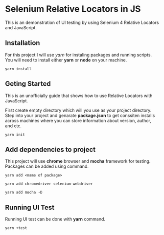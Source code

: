 # Selenium Relative Locators in JS

This is an demonstration of UI testing by using Selenium 4 Relative Locators and JavaScript.


## Installation

For this project I will use *yarn* for instaling packages and running scripts. You will need to install either **yarn** or **node** on your machine.
```
yarn install
```

## Geting Started

This is an unofficially guide that shows how to use Relative Locators with JavaScript.

First create empty directory which will you use as your project directory.
Step into your project and genarate __package.json__ to get conssiten installs across machines where you can store information about version, author, and etc.
```
yarn init
```

## Add dependencies to project

This project will use **chrome** browser and **mocha** framework for testing. Packages can be added using command.
```
yarn add <name of package>
```
```
yarn add chromedriver selenium-webdriver
```
```
yarn add mocha -D
```

## Running UI Test

Running UI test can be done with **yarn** command.
```diff
yarn +test
```
